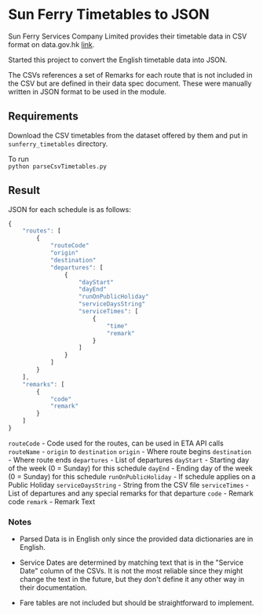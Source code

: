 # Sun Ferry Timetables to JSON

Sun Ferry Services Company Limited provides their timetable data in CSV format on data.gov.hk [link](https://data.gov.hk/en-datasets/provider/sunferry).

Started this project to convert the English timetable data into JSON.

The CSVs references a set of Remarks for each route that is not included in the CSV but are defined in their data spec document. These were manually written in JSON format to be used in the module.

## Requirements

Download the CSV timetables from the dataset offered by them and put in ```sunferry_timetables``` directory.

To run  
```python parseCsvTimetables.py```

## Result

JSON for each schedule is as follows:

```js
{
    "routes": [
        {
            "routeCode"
            "origin"
            "destination"
            "departures": [
                {
                    "dayStart"
                    "dayEnd"
                    "runOnPublicHoliday"
                    "serviceDaysString"
                    "serviceTimes": [
                        {
                            "time"
                            "remark"
                        }
                    ]
                }
            ]
        }
    ],
    "remarks": [
        {
            "code"
            "remark"
        }
    ]
}
```

```routeCode``` - Code used for the routes, can be used in ETA API calls
```routeName``` - ```origin``` to ```destination```
```origin``` - Where route begins
```destination``` - Where route ends
```departures``` - List of departures
```dayStart``` - Starting day of the week (0 = Sunday) for this schedule
```dayEnd``` - Ending day of the week (0 = Sunday) for this schedule
```runOnPublicHoliday``` - If schedule applies on a Public Holiday
```serviceDaysString``` - String from the CSV file
```serviceTimes``` - List of departures and any special remarks for that departure
```code``` - Remark code
```remark``` - Remark Text

### Notes

- Parsed Data is in English only since the provided data dictionaries are in English.

- Service Dates are determined by matching text that is in the "Service Date" column of the CSVs. It is not the most reliable since they might change the text in the future, but they don't define it any other way in their documentation.

- Fare tables are not included but should be straightforward to implement.